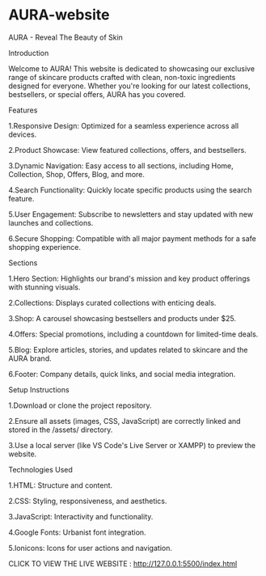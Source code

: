 # AURA-website

AURA - Reveal The Beauty of Skin

Introduction

Welcome to AURA! This website is dedicated to showcasing our exclusive range of skincare products crafted with clean, non-toxic ingredients designed for everyone. Whether you're looking for our latest collections, bestsellers, or special offers, AURA has you covered.


Features


1.Responsive Design: Optimized for a seamless experience across all devices.

2.Product Showcase: View featured collections, offers, and bestsellers.

3.Dynamic Navigation: Easy access to all sections, including Home, Collection, Shop, Offers, Blog, and more.

4.Search Functionality: Quickly locate specific products using the search feature.

5.User Engagement: Subscribe to newsletters and stay updated with new launches and collections.

6.Secure Shopping: Compatible with all major payment methods for a safe shopping experience.





Sections



1.Hero Section: Highlights our brand's mission and key product offerings with stunning visuals.

2.Collections: Displays curated collections with enticing deals.

3.Shop: A carousel showcasing bestsellers and products under $25.

4.Offers: Special promotions, including a countdown for limited-time deals.

5.Blog: Explore articles, stories, and updates related to skincare and the AURA brand.

6.Footer: Company details, quick links, and social media integration.



Setup Instructions



1.Download or clone the project repository.

2.Ensure all assets (images, CSS, JavaScript) are correctly linked and stored in the /assets/ directory.

3.Use a local server (like VS Code's Live Server or XAMPP) to preview the website.




Technologies Used


1.HTML: Structure and content.

2.CSS: Styling, responsiveness, and aesthetics.

3.JavaScript: Interactivity and functionality.

4.Google Fonts: Urbanist font integration.

5.Ionicons: Icons for user actions and navigation.




CLICK TO VIEW THE LIVE WEBSITE : http://127.0.0.1:5500/index.html


